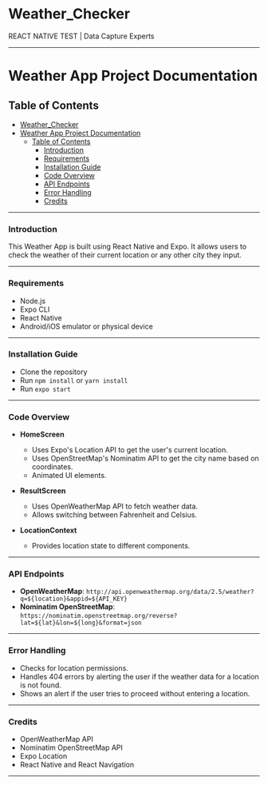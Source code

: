 # Weather_Checker
REACT NATIVE TEST |  Data Capture Experts

---

# Weather App Project Documentation

## Table of Contents
- [Weather\_Checker](#weather_checker)
- [Weather App Project Documentation](#weather-app-project-documentation)
  - [Table of Contents](#table-of-contents)
    - [Introduction](#introduction)
    - [Requirements](#requirements)
    - [Installation Guide](#installation-guide)
    - [Code Overview](#code-overview)
    - [API Endpoints](#api-endpoints)
    - [Error Handling](#error-handling)
    - [Credits](#credits)

---

### Introduction

This Weather App is built using React Native and Expo. It allows users to check the weather of their current location or any other city they input.

---

### Requirements

- Node.js
- Expo CLI
- React Native
- Android/iOS emulator or physical device

---

### Installation Guide

- Clone the repository
- Run `npm install` or `yarn install`
- Run `expo start`

---

### Code Overview

- **HomeScreen**
  - Uses Expo's Location API to get the user's current location.
  - Uses OpenStreetMap's Nominatim API to get the city name based on coordinates.
  - Animated UI elements.
  
- **ResultScreen**
  - Uses OpenWeatherMap API to fetch weather data.
  - Allows switching between Fahrenheit and Celsius.

- **LocationContext**
  - Provides location state to different components.

---

### API Endpoints

- **OpenWeatherMap**: `http://api.openweathermap.org/data/2.5/weather?q=${location}&appid=${API_KEY}`
- **Nominatim OpenStreetMap**: `https://nominatim.openstreetmap.org/reverse?lat=${lat}&lon=${long}&format=json`

---

### Error Handling

- Checks for location permissions.
- Handles 404 errors by alerting the user if the weather data for a location is not found.
- Shows an alert if the user tries to proceed without entering a location.

---


### Credits

- OpenWeatherMap API
- Nominatim OpenStreetMap API
- Expo Location
- React Native and React Navigation

---
